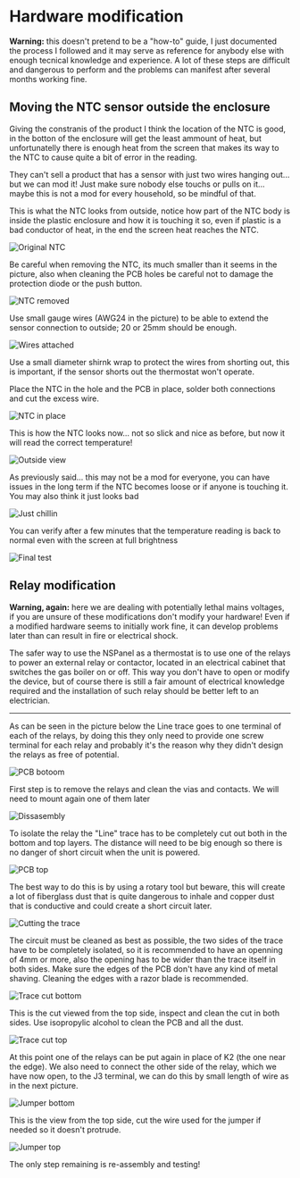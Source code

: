 # Hardware modification

**Warning:** this doesn't pretend to be a "how-to" guide, I just documented the process I followed and it may serve as reference for anybody else with enough tecnical knowledge and experience. A lot of these steps are difficult and dangerous to perform and the problems can manifest after several months working fine.

## Moving the NTC sensor outside the enclosure

Giving the constranis of the product I think the location of the NTC is good, in the botton of the enclosure will get the least ammount of heat, but unfortunatelly there is enough heat from the screen that makes its way to the NTC to cause quite a bit of error in the reading.

They can't sell a product that has a sensor with just two wires hanging out... but we can mod it! Just make sure nobody else touchs or pulls on it... maybe this is not a mod for every household, so be mindful of that.

This is what the NTC looks from outside, notice how part of the NTC body is inside the plastic enclosure and how it is touching it so, even if plastic is a bad conductor of heat, in the end the screen heat reaches the NTC.

![Original NTC](img/doc/01_original_ntc.jpg)

Be careful when removing the NTC, its much smaller than it seems in the picture, also when cleaning the PCB holes be careful not to damage the protection diode or the push button.

![NTC removed](img/doc/02_ntc_removed.jpg)

Use small gauge wires (AWG24 in the picture) to be able to extend the sensor connection to outside; 20 or 25mm should be enough.

![Wires attached](img/doc/03_wires_attached.jpg)

Use a small diameter shirnk wrap to protect the wires from shorting out, this is important, if the sensor shorts out the thermostat won't operate.

Place the NTC in the hole and the PCB in place, solder both connections and cut the excess wire.

![NTC in place](img/doc/04_ntc_in_place.jpg)

This is how the NTC looks now... not so slick and nice as before, but now it will read the correct temperature!

![Outside view](img/doc/05_outside_view.jpg)

As previously said... this may not be a mod for everyone, you can have issues in the long term if the NTC becomes loose or if anyone is touching it. You may also think it just looks bad

![Just chillin](img/doc/06_just_chillin.jpg)

You can verify after a few minutes that the temperature reading is back to normal even with the screen at full brightness

![Final test](img/doc/07_final_test.jpg)


## Relay modification

**Warning, again:** here we are dealing with potentially lethal mains voltages, if you are unsure of these modifications don't modify your hardware! Even if a modified hardware seems to initially work fine, it can develop problems later than can result in fire or electrical shock.

The safer way to use the NSPanel as a thermostat is to use one of the relays to power an external relay or contactor, located in an electrical cabinet that switches the gas boiler on or off. This way you don't have to open or modify the device, but of course there is still a fair amount of electrical knowledge required and the installation of such relay should be better left to an electrician.

---

As can be seen in the picture below the Line trace goes to one terminal of each of the relays, by doing this they only need to provide one screw terminal for each relay and probably it's the reason why they didn't design the relays as free of potential.

![PCB botoom](img/doc/10B_pcb_bottom_labeled.jpg)

First step is to remove the relays and clean the vias and contacts. We will need to mount again one of them later

![Dissasembly](img/doc/11_dissasembly.jpg)

To isolate the relay the "Line" trace has to be completely cut out both in the bottom and top layers. The distance will need to be big enough so there is no danger of short circuit when the unit is powered.

![PCB top](img/doc/12B_pcb_top_labeled.jpg)

The best way to do this is by using a rotary tool but beware, this will create a lot of fiberglass dust that is quite dangerous to inhale and copper dust that is conductive and could create a short circuit later.

![Cutting the trace](img/doc/13_cutting_trace_dust.jpg)

The circuit must be cleaned as best as possible, the two sides of the trace have to be completely isolated, so it is recommended to have an openning of 4mm or more, also the opening has to be wider than the trace itself in both sides. Make sure the edges of the PCB don't have any kind of metal shaving. Cleaning the edges with a razor blade is recommended.

![Trace cut bottom](img/doc/14_trace_cut_bottom.jpg)

This is the cut viewed from the top side, inspect and clean the cut in both sides. Use isopropylic alcohol to clean the PCB and all the dust.

![Trace cut top](img/doc/15_trace_cut_top.jpg)

At this point one of the relays can be put again in place of K2 (the one near the edge). We also need to connect the other side of the relay, which we have now open, to the J3 terminal, we can do this by small length of wire as in the next picture.

![Jumper bottom](img/doc/16_jumper_bottom.jpg)

This is the view from the top side, cut the wire used for the jumper if needed so it doesn't protrude.

![Jumper top](img/doc/17_jumper_top.jpg)

The only step remaining is re-assembly and testing!

